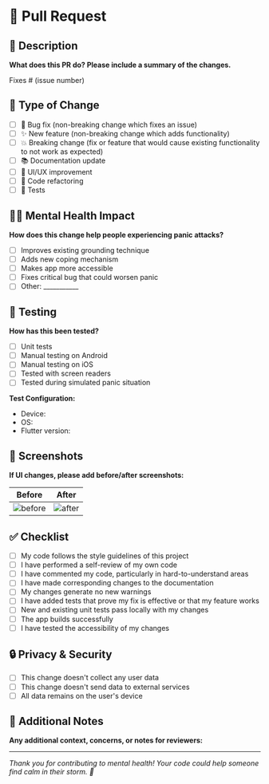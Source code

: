 # 🌟 Pull Request

## 📝 Description
**What does this PR do? Please include a summary of the changes.**

Fixes # (issue number)

## 🎯 Type of Change
- [ ] 🐛 Bug fix (non-breaking change which fixes an issue)
- [ ] ✨ New feature (non-breaking change which adds functionality)
- [ ] 💥 Breaking change (fix or feature that would cause existing functionality to not work as expected)
- [ ] 📚 Documentation update
- [ ] 🎨 UI/UX improvement
- [ ] 🔧 Code refactoring
- [ ] 🧪 Tests

## 🧘‍♀️ Mental Health Impact
**How does this change help people experiencing panic attacks?**
- [ ] Improves existing grounding technique
- [ ] Adds new coping mechanism
- [ ] Makes app more accessible
- [ ] Fixes critical bug that could worsen panic
- [ ] Other: ___________

## 🧪 Testing
**How has this been tested?**
- [ ] Unit tests
- [ ] Manual testing on Android
- [ ] Manual testing on iOS
- [ ] Tested with screen readers
- [ ] Tested during simulated panic situation

**Test Configuration:**
- Device: 
- OS:
- Flutter version:

## 📸 Screenshots
**If UI changes, please add before/after screenshots:**

| Before | After |
|--------|-------|
| ![before](url) | ![after](url) |

## ✅ Checklist
- [ ] My code follows the style guidelines of this project
- [ ] I have performed a self-review of my own code
- [ ] I have commented my code, particularly in hard-to-understand areas
- [ ] I have made corresponding changes to the documentation
- [ ] My changes generate no new warnings
- [ ] I have added tests that prove my fix is effective or that my feature works
- [ ] New and existing unit tests pass locally with my changes
- [ ] The app builds successfully
- [ ] I have tested the accessibility of my changes

## 🔒 Privacy & Security
- [ ] This change doesn't collect any user data
- [ ] This change doesn't send data to external services
- [ ] All data remains on the user's device

## 📝 Additional Notes
**Any additional context, concerns, or notes for reviewers:**

---

*Thank you for contributing to mental health! Your code could help someone find calm in their storm. 💙*
